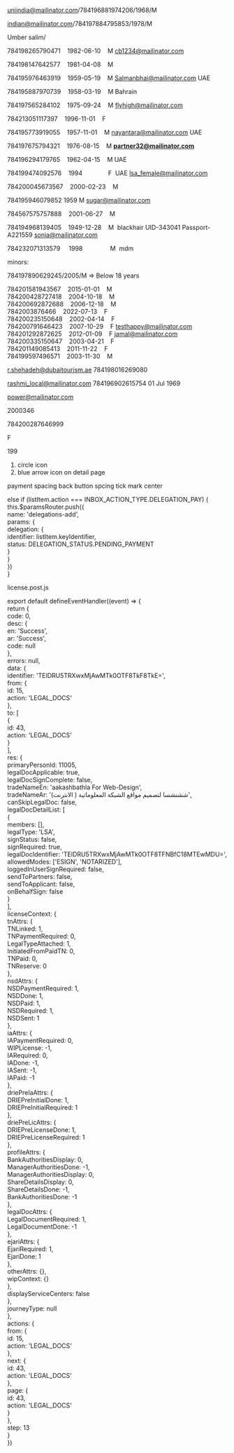 
uniindia@mailinator.com/784196881974206/1968/M

indian@mailinator.com/784197884795853/1978/M

Umber salim/

784198265790471    1982-06-10    M cb1234@mailinator.com

784198147642577    1981-04-08    M

784195976463919    1959-05-19    M Salmanbhai@mailinator.com UAE

784195887970739    1958-03-19    M Bahrain

784197565284102    1975-09-24    M flyhigh@mailinator.com

784213051117397    1996-11-01    F

784195773919055    1957-11-01    M nayantara@mailinator.com UAE

784197675794321    1976-08-15    M   **partner32@mailinator.com**

784196294179765    1962-04-15    M UAE

784199474092576    1994               F  UAE lsa_female@mailinator.com

784200045673567    2000-02-23    M

784195946079852    1959 M sugar@mailinator.com

784567575757888    2001-06-27    M

784194968139405    1949-12-28    M  blackhair UID-343041 Passport-A221559 sonia@mailinator.com

784232071313579     1998                M  mdm 

minors: 

784197890629245/2005/M => Below 18 years

784201581943567    2015-01-01    M  
784200428727418    2004-10-18    M  
784200692872688    2006-12-18    M  
7842003876466    2022-07-13    F  
784200235150648    2002-04-14    F  
784200791646423    2007-10-29    F  testhappy@mailinator.com
784201292872625    2012-01-09    F  jamal@mailinator.com
784200335150647    2003-04-21    F  
784201149085413    2011-11-22    F  
784199597496571    2003-11-30    M

r.shehadeh@dubaitourism.ae
784198016269080

rashmi_local@mailinator.com
784196902615754
01 Jul 1969

power@mailinator.com

2000346

784200287646999

F

199


1. circle icon
2. blue arrow icon on detail page

payment spacing 
back button spcing
tick mark center


 else if (listItem.action === INBOX_ACTION_TYPE.DELEGATION_PAY) {  
  this.$paramsRouter.push({  
    name: 'delegations-add',  
    params: {  
      delegation: {  
        identifier: listItem.keyIdentifier,  
        status: DELEGATION_STATUS.PENDING_PAYMENT  
      }  
    }  
  })  
}


license.post.js

export default defineEventHandler((event) => {  
  return {  
    code: 0,  
    desc: {  
      en: 'Success',  
      ar: 'Success',  
      code: null  
    },  
    errors: null,  
    data: {  
      identifier: 'TElDRU5TRXwxMjAwMTk0OTF8TkF8TkE=',  
      from: {  
        id: 15,  
        action: 'LEGAL_DOCS'  
      },  
      to: [  
        {  
          id: 43,  
          action: 'LEGAL_DOCS'  
        }  
      ],  
      res: {  
        primaryPersonId: 11005,  
        legalDocApplicable: true,  
        legalDocSignComplete: false,  
        tradeNameEn: 'aakashbathla For Web-Design',  
        tradeNameAr: 'ششنشسا لتصميم مواقع الشبكة المعلوماتية ( الانترنت)',  
        canSkipLegalDoc: false,  
        legalDocDetailList: [  
          {  
            members: [],  
            legalType: 'LSA',  
            signStatus: false,  
            signRequired: true,  
            legalDocIdentifier: 'TElDRU5TRXwxMjAwMTk0OTF8TFNBfC18MTEwMDU=',  
            allowedModes: ['ESIGN', 'NOTARIZED'],  
            loggedInUserSignRequired: false,  
            sendToPartners: false,  
            sendToApplicant: false,  
            onBehalfSign: false  
          }  
        ],  
        licenseContext: {  
          tnAttrs: {  
            TNLinked: 1,  
            TNPaymentRequired: 0,  
            LegalTypeAttached: 1,  
            InitiatedFromPaidTN: 0,  
            TNPaid: 0,  
            TNReserve: 0  
          },  
          nsdAttrs: {  
            NSDPaymentRequired: 1,  
            NSDDone: 1,  
            NSDPaid: 1,  
            NSDRequired: 1,  
            NSDSent: 1  
          },  
          iaAttrs: {  
            IAPaymentRequired: 0,  
            WIPLicense: -1,  
            IARequired: 0,  
            IADone: -1,  
            IASent: -1,  
            IAPaid: -1  
          },  
          driePreIaAttrs: {  
            DRIEPreInitialDone: 1,  
            DRIEPreInitialRequired: 1  
          },  
          driePreLicAttrs: {  
            DRIEPreLicenseDone: 1,  
            DRIEPreLicenseRequired: 1  
          },  
          profileAttrs: {  
            BankAuthoritiesDisplay: 0,  
            ManagerAuthoritiesDone: -1,  
            ManagerAuthoritiesDisplay: 0,  
            ShareDetailsDisplay: 0,  
            ShareDetailsDone: -1,  
            BankAuthoritiesDone: -1  
          },  
          legalDocAttrs: {  
            LegalDocumentRequired: 1,  
            LegalDocumentDone: -1  
          },  
          ejariAttrs: {  
            EjariRequired: 1,  
            EjariDone: 1  
          },  
          otherAttrs: {},  
          wipContext: {}  
        },  
        displayServiceCenters: false  
      },  
      journeyType: null  
    },  
    actions: {  
      from: {  
        id: 15,  
        action: 'LEGAL_DOCS'  
      },  
      next: {  
        id: 43,  
        action: 'LEGAL_DOCS'  
      },  
      page: {  
        id: 43,  
        action: 'LEGAL_DOCS'  
      }  
    },  
    step: 13  
  }  
})

